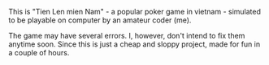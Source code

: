 This is "Tien Len mien Nam" - a popular poker game in vietnam - simulated to be playable on computer by an amateur coder (me).

The game may have several errors. I, however, don't intend to fix them anytime soon. Since this is just a cheap and sloppy project, made for fun in a couple of hours.
